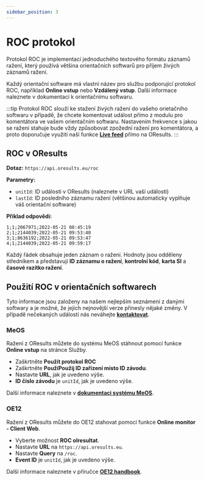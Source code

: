 ```yaml
---
sidebar_position: 3
---
```


# ROC protokol

Protokol ROC je implementací jednoduchého textového formátu záznamů ražení, který používá většina orientačních softwarů pro příjem živých záznamů ražení.

Každý orientační software má vlastní název pro službu podporující protokol ROC, například **Online vstup** nebo **Vzdálený vstup**. Další informace naleznete v dokumentaci k orientačnímu softwaru.

:::tip
Protokol ROC slouží ke stažení živých ražení do vašeho orietačního softwaru v případě, že chcete komentovat událost přímo z modulu pro komentátora ve vašem orientačním softwaru. Nastavením frekvence s jakou se ražení stahuje bude vždy způsobovat zpožední ražení pro komentátora, a proto doporučuje využití naší funkce **[Live feed](../tutorials/speaker.md)** přímo na OResults.
:::

## ROC v OResults

**Dotaz:** `https://api.oresults.eu/roc`

**Parametry:**
- `unitId`: ID události v OResults (naleznete v URL vaší události)
- `lastId`: ID posledního záznamu ražení (většinou automaticky vyplňuje váš orientační software)

**Příklad odpovědi:**
```
1;1;2067971;2022-05-21 08:45:19
2;1;2144039;2022-05-21 09:53:40
3;1;8636192;2022-05-21 09:53:47
4;1;2144039;2022-05-21 09:59:17
```

Každý řádek obsahuje jeden záznam o ražení. Hodnoty jsou odděleny středníkem a představují **ID záznamu o ražení**, **kontrolní kód**, **karta SI** a **časové razítko ražení**.


## Použití ROC v orientačních softwarech

Tyto informace jsou založeny na našem nejlepším seznámení z danými softwary a je možné, že jejich nejnovější verze přinesly nějaké změny. V případě nečekaných událostí nás neváhejte **[kontaktovat](https://oresults.eu/contact)**.

### MeOS

Ražení z OResults můžete do systému MeOS stáhnout pomocí funkce **Online vstup** na stránce Služby. 

- Zaškrtněte **Použít protokol ROC**
- Zaškrtněte **PoužíPoužij ID zařízení místo ID závodu**.
- Nastavte **URL**, jak je uvedeno výše.
- **ID číslo závodu** je `unitId`, jak je uvedeno výše.

Další informace naleznete v **[dokumentaci systému MeOS](https://www.melin.nu/meos/en/show.php)**.

### OE12

Ražení z OResults můžete do OE12 stahovat pomocí funkce **Online monitor - Client Web**.

- Vyberte možnost **ROC olresultat**.
- Nastavte **URL** na `https://api.oresults.eu`.
- Nastavte **Query** na `/roc`.
- **Event ID** je `unitId`, jak je uvedeno výše.

Další informace naleznete v příručce **[OE12 handbook](https://sportsoftware.de/downloads)**.

